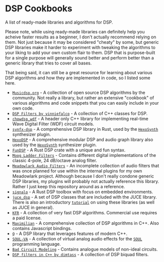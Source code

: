 # DSP Cookbooks
A list of ready-made libraries and algorithms for DSP.

Please note, while using ready-made libraries can definitely help you acheive faster results as a beginner, I don't actually recommend relying on them. Not just because it may be considered "cheaty" by some, but generic DSP libraries make it harder to experiment with tweaking the algorithms to your liking to add your own custom flair to them. DSP that is purpose-built for a single purpose will generally sound better and perform better than a generic library that tries to cover all bases.

That being said, it can still be a great resource for learning about various DSP algorithms and how they are implemented in code, so I listed some here.

- [`Musicdsp.org`](https://www.musicdsp.org/en/latest/index.html) - A collection of open source DSP algorithms by the community. Not really a library, but rather an extensive "cookbook" of various algorithms and code snippets that you can easily include in your own code.
- [`DSP Filters by vinniefalco`](https://github.com/vinniefalco/DSPFilters) - A collection of C++ classes for DSP.
- [`chowdsp_wdf`](https://github.com/Chowdhury-DSP/chowdsp_wdf) - A header only C++ library for implementing real-time Wave Digital Filter (WDF) circuit models.
- [`synfx-dsp`](https://github.com/WeirdConstructor/synfx-dsp) - A comprehensive DSP library in Rust, used by the [`HexoSynth`] synthesizer plugin.
- [`HexoDSP`](https://github.com/WeirdConstructor/HexoDSP) - A comprehensive modular DSP and audio graph library also used by the [`HexoSynth`] synthesizer plugin.
- [`FunDSP`](https://github.com/SamiPerttu/fundsp) - A Rust DSP crate with a unique and fun syntax.
- [`Moog Ladder Filters`](https://github.com/ddiakopoulos/MoogLadders) - Contains different digital implementations of the classic 4-pole, 24 dB/octave analog filter.
- [`Meadowlark Audio Filters`](https://github.com/MeadowlarkDAW/audio-filters) - An incomplete collection of audio filters that was once planned for use within the internal plugins for my own Meadowlark project. Although because I don't really condone generic DSP libraries, my plugins will probably not actually reference this library. Rather I just keep this repository around as a reference.
- [`signalo`](https://github.com/signalo/signalo) - A Rust DSP toolbox with focus on embedded environments.
- [`juce_dsp`](https://docs.juce.com/master/group__juce__dsp.html) - A set of DSP classes that are included with the JUCE library. There is also an introductory [`tutorial`](https://docs.juce.com/master/tutorial_dsp_introduction.html) on using these libraries (as well as JUCE in general).
- [`KFR`](https://kfrlib.com/) - A collection of very fast DSP algorithms. Commercial use requires a paid license.
- [`Maximilian`](https://github.com/micknoise/Maximilian) - A comprehensive collection of DSP algorithms in C++. Also contains Javascript bindings.
- [`Q`](https://github.com/cycfi/q) - A DSP library that leverages features of modern C++.
- [`SOUL-VA`](https://github.com/thezhe/SOUL-VA) - A collection of virtual analog audio effects for the [`SOUL`](https://github.com/soul-lang/SOUL) programming language.
- [`Bad Circuit Modeling`](https://github.com/jatinchowdhury18/Bad-Circuit-Modelling) - Contains analogue models of non-ideal circuits.
- [`DSP filters in C++ by dimtass`](https://github.com/dimtass/DSP-Cpp-filters) - A collection of DSP biquad filters.

[`Hexosynth`]: https://github.com/WeirdConstructor/HexoSynth
